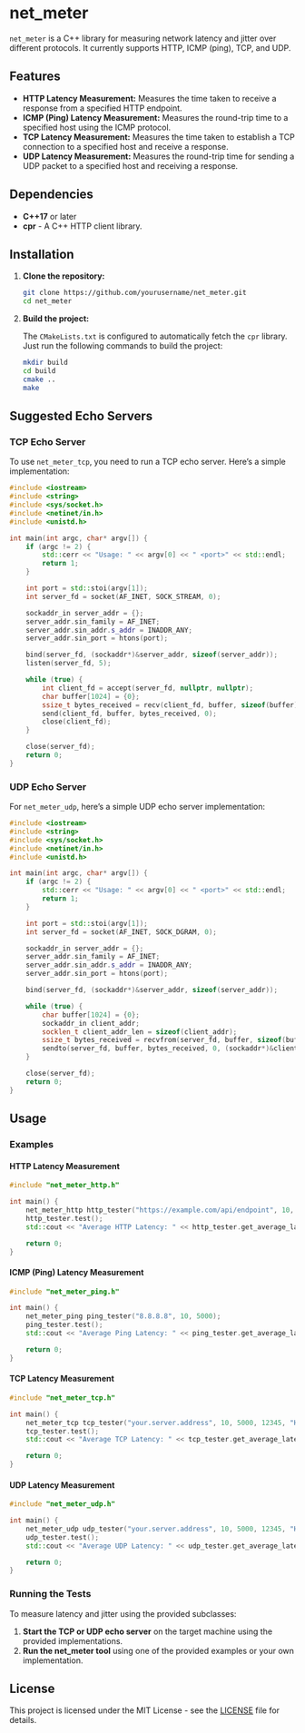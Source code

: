 # net_meter

`net_meter` is a C++ library for measuring network latency and jitter over different protocols. It currently supports HTTP, ICMP (ping), TCP, and UDP.

## Features

- **HTTP Latency Measurement:** Measures the time taken to receive a response from a specified HTTP endpoint.
- **ICMP (Ping) Latency Measurement:** Measures the round-trip time to a specified host using the ICMP protocol.
- **TCP Latency Measurement:** Measures the time taken to establish a TCP connection to a specified host and receive a response.
- **UDP Latency Measurement:** Measures the round-trip time for sending a UDP packet to a specified host and receiving a response.

## Dependencies

- **C++17** or later
- **cpr** - A C++ HTTP client library.

## Installation

1. **Clone the repository:**

   ```sh
   git clone https://github.com/yourusername/net_meter.git
   cd net_meter
   ```

2. **Build the project:**

   The `CMakeLists.txt` is configured to automatically fetch the `cpr` library. Just run the following commands to build the project:

   ```sh
   mkdir build
   cd build
   cmake ..
   make
   ```

## Suggested Echo Servers

### TCP Echo Server

To use `net_meter_tcp`, you need to run a TCP echo server. Here’s a simple implementation:

```cpp
#include <iostream>
#include <string>
#include <sys/socket.h>
#include <netinet/in.h>
#include <unistd.h>

int main(int argc, char* argv[]) {
    if (argc != 2) {
        std::cerr << "Usage: " << argv[0] << " <port>" << std::endl;
        return 1;
    }

    int port = std::stoi(argv[1]);
    int server_fd = socket(AF_INET, SOCK_STREAM, 0);

    sockaddr_in server_addr = {};
    server_addr.sin_family = AF_INET;
    server_addr.sin_addr.s_addr = INADDR_ANY;
    server_addr.sin_port = htons(port);

    bind(server_fd, (sockaddr*)&server_addr, sizeof(server_addr));
    listen(server_fd, 5);

    while (true) {
        int client_fd = accept(server_fd, nullptr, nullptr);
        char buffer[1024] = {0};
        ssize_t bytes_received = recv(client_fd, buffer, sizeof(buffer), 0);
        send(client_fd, buffer, bytes_received, 0);
        close(client_fd);
    }

    close(server_fd);
    return 0;
}
```

### UDP Echo Server

For `net_meter_udp`, here’s a simple UDP echo server implementation:

```cpp
#include <iostream>
#include <string>
#include <sys/socket.h>
#include <netinet/in.h>
#include <unistd.h>

int main(int argc, char* argv[]) {
    if (argc != 2) {
        std::cerr << "Usage: " << argv[0] << " <port>" << std::endl;
        return 1;
    }

    int port = std::stoi(argv[1]);
    int server_fd = socket(AF_INET, SOCK_DGRAM, 0);

    sockaddr_in server_addr = {};
    server_addr.sin_family = AF_INET;
    server_addr.sin_addr.s_addr = INADDR_ANY;
    server_addr.sin_port = htons(port);

    bind(server_fd, (sockaddr*)&server_addr, sizeof(server_addr));

    while (true) {
        char buffer[1024] = {0};
        sockaddr_in client_addr;
        socklen_t client_addr_len = sizeof(client_addr);
        ssize_t bytes_received = recvfrom(server_fd, buffer, sizeof(buffer), 0, (sockaddr*)&client_addr, &client_addr_len);
        sendto(server_fd, buffer, bytes_received, 0, (sockaddr*)&client_addr, client_addr_len);
    }

    close(server_fd);
    return 0;
}
```

## Usage

### Examples

#### HTTP Latency Measurement

```cpp
#include "net_meter_http.h"

int main() {
    net_meter_http http_tester("https://example.com/api/endpoint", 10, 5000);
    http_tester.test();
    std::cout << "Average HTTP Latency: " << http_tester.get_average_latency() << " ms" << std::endl;

    return 0;
}
```

#### ICMP (Ping) Latency Measurement

```cpp
#include "net_meter_ping.h"

int main() {
    net_meter_ping ping_tester("8.8.8.8", 10, 5000);
    ping_tester.test();
    std::cout << "Average Ping Latency: " << ping_tester.get_average_latency() << " ms" << std::endl;

    return 0;
}
```

#### TCP Latency Measurement

```cpp
#include "net_meter_tcp.h"

int main() {
    net_meter_tcp tcp_tester("your.server.address", 10, 5000, 12345, "Hello, TCP!");
    tcp_tester.test();
    std::cout << "Average TCP Latency: " << tcp_tester.get_average_latency() << " ms" << std::endl;

    return 0;
}
```

#### UDP Latency Measurement

```cpp
#include "net_meter_udp.h"

int main() {
    net_meter_udp udp_tester("your.server.address", 10, 5000, 12345, "Hello, UDP!");
    udp_tester.test();
    std::cout << "Average UDP Latency: " << udp_tester.get_average_latency() << " ms" << std::endl;

    return 0;
}
```

### Running the Tests

To measure latency and jitter using the provided subclasses:

1. **Start the TCP or UDP echo server** on the target machine using the provided implementations.
2. **Run the net_meter tool** using one of the provided examples or your own implementation.

## License

This project is licensed under the MIT License - see the [LICENSE](LICENSE) file for details.
